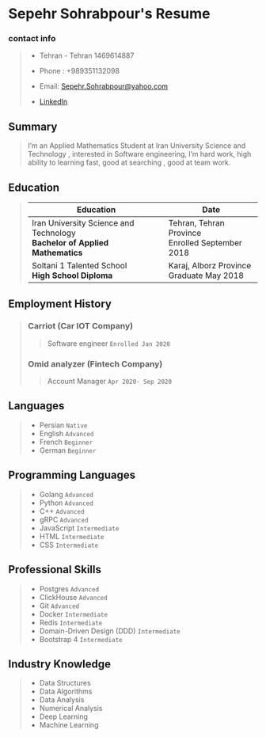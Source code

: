 # Sepehr Sohrabpour's Resume

### contact info

> * Tehran - Tehran 1469614887
>
> * Phone : +989351132098
>
> * Email: Sepehr.Sohrabpour@yahoo.com
>
> * [LinkedIn](https://linkedin.com/in/sepehr-sohrabpour-307687163)

## Summary

> I’m an Applied Mathematics Student at Iran University Science and Technology ,
> interested in Software engineering, I’m hard work, high ability to learning fast, good at searching , good at team work.

## Education

> Education | Date
>  ----------- | -----------
> Iran University Science and Technology <br> <b> Bachelor of Applied Mathematics </b>|Tehran, Tehran Province <br> Enrolled September 2018
> Soltani 1 Talented School<br> <b>High School Diploma </b>| Karaj, Alborz Province <br>Graduate May 2018

## Employment History
> ### Carriot (Car IOT Company)
> > Software engineer `Enrolled Jan 2020`
> 
> ### Omid analyzer (Fintech Company)
> > Account Manager `Apr 2020- Sep 2020`

## Languages

> * Persian `Native` <br>
> * English `Advanced` <br>
> * French `Beginner` <br>
> * German `Beginner` <br>

## Programming Languages

> * Golang `Advanced` <br>
> * Python `Advanced` <br>
> * C++ `Advanced` <br>
> * gRPC `Advanced` <br>
> * JavaScript `Intermediate` <br>
> * HTML `Intermediate` <br>
> * CSS `Intermediate` <br>

## Professional Skills

> * Postgres `Advanced` <br>
> * ClickHouse `Advanced` <br>
> * Git `Advanced` <br>
> * Docker `Intermediate` <br>
> * Redis `Intermediate` <br>
> * Domain-Driven Design (DDD) `Intermediate` <br>
> * Bootstrap 4 `Intermediate` 

## Industry Knowledge

> * Data Structures
> * Data Algorithms
> * Data Analysis
> * Numerical Analysis
> * Deep Learning
> * Machine Learning
